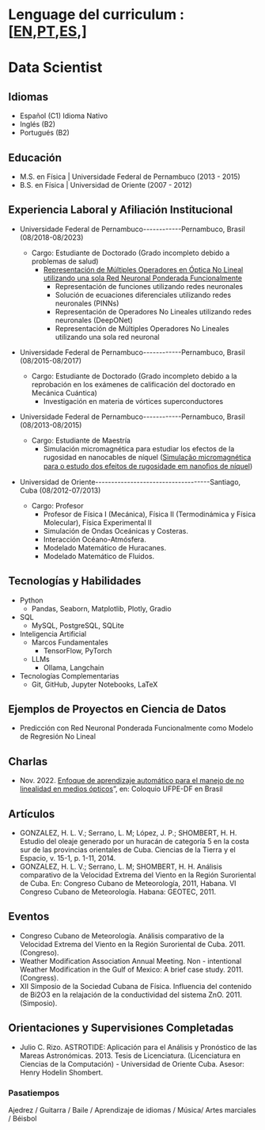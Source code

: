 # Lenguage del curriculum :\[[EN](https://henryhodelin.github.io/Short_Resume_EN/),[PT](https://henryhodelin.github.io/Short_Resume_EN/),[ES](https://henryhodelin.github.io/Short_Resume_EN/),\]

# Data Scientist


## Idiomas

- Español (C1) Idioma Nativo
- Inglés (B2)
- Portugués (B2)

## Educación 
- M.S. en Física | Universidade Federal de Pernambuco (2013 - 2015)
- B.S. en Física | Universidad de Oriente (2007 - 2012)

## Experiencia Laboral y Afiliación Institucional

- Universidade Federal de Pernambuco------------Pernambuco, Brasil (08/2018-08/2023) 
  - Cargo: Estudiante de Doctorado (Grado incompleto debido a problemas de salud)
     - [Representación de Múltiples Operadores en Óptica No Lineal utilizando una sola Red Neuronal Ponderada Funcionalmente](https://www.youtube.com/watch?v=WtNqO2yZN9Y&t=3341s)
        - Representación de funciones utilizando redes neuronales
        - Solución de ecuaciones diferenciales utilizando redes neuronales (PINNs)
        - Representación de Operadores No Lineales utilizando redes neuronales (DeepONet)
        - Representación de Múltiples Operadores No Lineales utilizando una sola red neuronal  

- Universidade Federal de Pernambuco------------Pernambuco, Brasil (08/2015-08/2017) 
  - Cargo: Estudiante de Doctorado (Grado incompleto debido a la reprobación en los exámenes de calificación del doctorado en Mecánica Cuántica)
     - Investigación en materia de vórtices superconductores

- Universidade Federal de Pernambuco------------Pernambuco, Brasil (08/2013-08/2015) 
  - Cargo: Estudiante de Maestría
    - Simulación micromagnética para estudiar los efectos de la rugosidad en nanocables de níquel ([Simulação micromagnética para o estudo dos efeitos de
rugosidade em nanoﬁos de níquel](https://repositorio.ufpe.br/bitstream/123456789/17699/1/Dissertacao-Version-Final.pdf))

    
- Universidad de Oriente------------------------------------Santiago, Cuba (08/2012-07/2013)
  - Cargo: Profesor
    - Profesor de Física I (Mecánica), Física II (Termodinámica y Física Molecular), Física Experimental II
    - Simulación de Ondas Oceánicas y Costeras.
    - Interacción Océano-Atmósfera.
    - Modelado Matemático de Huracanes.
    - Modelado Matemático de Fluidos.
   
## Tecnologías y Habilidades
- Python
  - Pandas, Seaborn, Matplotlib, Plotly, Gradio  
- SQL
  - MySQL, PostgreSQL, SQLite 
- Inteligencia Artificial
  - Marcos Fundamentales 
    - TensorFlow, PyTorch  
  - LLMs
    - Ollama, Langchain
- Tecnologías Complementarias
  - Git, GitHub, Jupyter Notebooks, LaTeX   

## Ejemplos de Proyectos en Ciencia de Datos
- Predicción con Red Neuronal Ponderada Funcionalmente como Modelo de Regresión No Lineal

## Charlas

- Nov. 2022. [Enfoque de aprendizaje automático para el manejo de no linealidad en medios ópticos](https://www.youtube.com/watch?v=WtNqO2yZN9Y&t=3341s)”, en: Coloquio UFPE-DF en Brasil 

## Artículos

- GONZALEZ, H. L. V.; Serrano, L. M; López, J. P.;
SHOMBERT, H. H. Estudio del oleaje generado por un
huracán de categoría 5 en la costa sur de las provincias
orientales de Cuba. Ciencias de la Tierra y el Espacio, v.
15-1, p. 1-11, 2014.
- GONZALEZ, H. L. V.; Serrano, L. M; SHOMBERT, H. H.
Análisis comparativo de la Velocidad Extrema del Viento en
la Región Suroriental de Cuba. En: Congreso Cubano de
Meteorología, 2011, Habana. VI Congreso Cubano de
Meteorología. Habana: GEOTEC, 2011.

## Eventos 

- Congreso Cubano de Meteorología. Análisis comparativo de
la Velocidad Extrema del Viento en la Región Suroriental de
Cuba. 2011. (Congreso).
- Weather Modification Association Annual Meeting. Non -
intentional Weather Modification in the Gulf of Mexico: A
brief case study. 2011. (Congress).
- XII Simposio de la Sociedad Cubana de Física. Influencia del
contenido de Bi2O3 en la relajación de la conductividad
del sistema ZnO. 2011. (Simposio).

## Orientaciones y Supervisiones Completadas

- Julio C. Rizo. ASTROTIDE: Aplicación para el Análisis y
Pronóstico de las Mareas Astronómicas. 2013.  Tesis de Licenciatura. (Licenciatura en Ciencias de la Computación) - Universidad de Oriente Cuba.
Asesor: Henry Hodelin Shombert.

### Pasatiempos

Ajedrez / Guitarra / Baile / 
Aprendizaje de idiomas / Música/ 
Artes marciales / Béisbol
